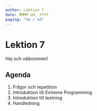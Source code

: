 ```yaml
---
author: Lektion 7
date: MMMM dd, YYYY
paging: "%d / %d"
---
```


# Lektion 7

Hej och välkommen!

## Agenda

1. Frågor och repetition
2. Introduktion till Extreme Programming
3. Introduktion till testning
4. Handledning
